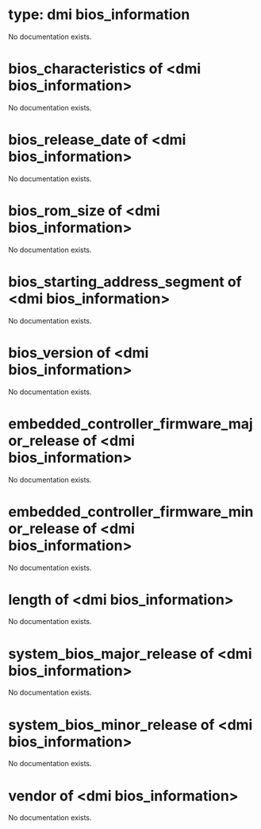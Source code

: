 # type: dmi bios_information

No documentation exists.

# bios_characteristics of &lt;dmi bios_information&gt;

No documentation exists.

# bios_release_date of &lt;dmi bios_information&gt;

No documentation exists.

# bios_rom_size of &lt;dmi bios_information&gt;

No documentation exists.

# bios_starting_address_segment of &lt;dmi bios_information&gt;

No documentation exists.

# bios_version of &lt;dmi bios_information&gt;

No documentation exists.

# embedded_controller_firmware_major_release of &lt;dmi bios_information&gt;

No documentation exists.

# embedded_controller_firmware_minor_release of &lt;dmi bios_information&gt;

No documentation exists.

# length of &lt;dmi bios_information&gt;

No documentation exists.

# system_bios_major_release of &lt;dmi bios_information&gt;

No documentation exists.

# system_bios_minor_release of &lt;dmi bios_information&gt;

No documentation exists.

# vendor of &lt;dmi bios_information&gt;

No documentation exists.
